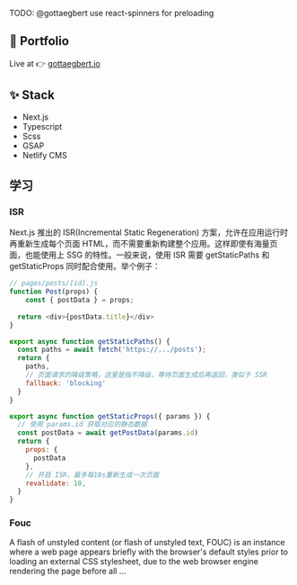 TODO:
@gottaegbert use react-spinners for preloading



## 🚀 Portfolio

Live at 👉 [gottaegbert.io](https://gottaegbert.io)

## ✨ Stack

- Next.js
- Typescript
- Scss
- GSAP
- Netlify CMS

## 学习

### ISR

Next.js 推出的 ISR(Incremental Static Regeneration) 方案，允许在应用运行时再重新生成每个页面 HTML，而不需要重新构建整个应用。这样即使有海量页面，也能使用上 SSG 的特性。一般来说，使用 ISR 需要 getStaticPaths 和 getStaticProps 同时配合使用。举个例子：

```javascript
// pages/posts/[id].js
function Post(props) {
	const { postData } = props;
  
  return <div>{postData.title}</div>
}

export async function getStaticPaths() {
  const paths = await fetch('https://.../posts');
  return {
    paths,
    // 页面请求的降级策略，这里是指不降级，等待页面生成后再返回，类似于 SSR
    fallback: 'blocking'
  }
}

export async function getStaticProps({ params }) {
  // 使用 params.id 获取对应的静态数据
  const postData = await getPostData(params.id)
  return {
    props: {
      postData
    },
    // 开启 ISR，最多每10s重新生成一次页面
    revalidate: 10,
  }
}
```

### Fouc

A flash of unstyled content (or flash of unstyled text, FOUC) is an instance where a web page appears briefly with the browser's default styles prior to loading an external CSS stylesheet, due to the web browser engine rendering the page before all ...
